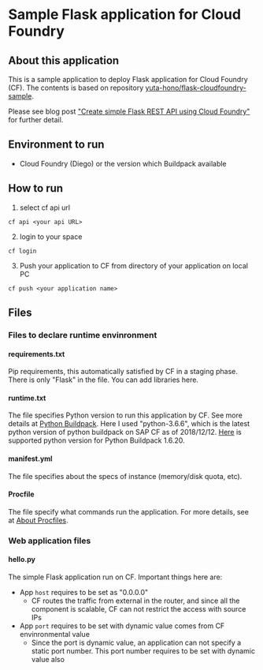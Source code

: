 # Sample Flask application for Cloud Foundry
## About this application
This is a sample application to deploy Flask application for Cloud Foundry (CF).
The contents is based on repository [yuta-hono/flask-cloudfoundry-sample](https://github.com/yuta-hono/flask-cloudfoundry-sample).

Please see blog post ["Create simple Flask REST API using Cloud Foundry"](https://blogs.sap.com/2018/12/12/create-simple-flask-rest-api-using-cloud-foundry/) for further detail.

## Environment to run
- Cloud Foundry (Diego) or the version which Buildpack available

## How to run
1. select cf api url

```
cf api <your api URL>
```

2. login to your space
```
cf login
```

3. Push your application to CF from directory of your application on local PC
```
cf push <your application name>
```


## Files

### Files to declare runtime envinronment

#### requirements.txt
Pip requirements, this automatically satisfied by CF in a staging phase.
There is only "Flask" in the file.
You can add libraries here.

#### runtime.txt
The file specifies Python version to run this application by CF.
See more details at [Python Buildpack](https://docs.cloudfoundry.org/buildpacks/python/index.html "Python Buildpack").
Here I used "python-3.6.6", which is the latest python version of python buildpack on SAP CF as of 2018/12/12.
[Here](https://github.com/cloudfoundry/python-buildpack/releases/tag/v1.6.20) is supported python version for Python Buildpack 1.6.20.

#### manifest.yml
The file specifies about the specs of instance (memory/disk quota, etc).

#### Procfile
The file specify what commands run the application.
For more details, see at [About Procfiles](https://docs.cloudfoundry.org/buildpacks/prod-server.html#procfile).


### Web application files

#### hello.py
The simple Flask application run on CF.
Important things here are:

- App `host` requires to be set as "0.0.0.0"
  - CF routes the traffic from external in the router, and since all the component is scalable, CF can not restrict the access with source IPs 
- App `port` requires to be set with dynamic value comes from CF envinronmental value
  - Since the port is dynamic value, an application can not specify a static port number. This port number requires to be set with dynamic value also

